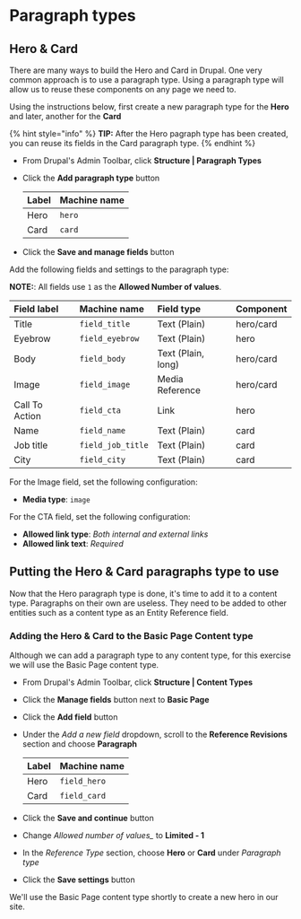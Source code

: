 # Paragraph types

## Hero & Card

There are many ways to build the Hero and Card in Drupal. One very common approach is to use a paragraph type. Using a paragraph type will allow us to reuse these components on any page we need to.

Using the instructions below, first create a new paragraph type for the **Hero** and later, another for the **Card**

{% hint style="info" %}
**TIP:**  After the Hero pagraph type has been created, you can reuse its fields in the Card paragraph type.
{% endhint %}

* From Drupal's Admin Toolbar, click **Structure \| Paragraph Types**
* Click the **Add paragraph type** button

  | Label | Machine name |
  | :--- | :--- |
  | Hero | `hero` |
  | Card | `card` |

* Click the **Save and manage fields** button

Add the following fields and settings to the paragraph type:

**NOTE:**: All fields use `1` as the **Allowed Number of values**.

| Field label | Machine name | Field type | Component |
| :--- | :--- | :--- | :--- |
| Title | `field_title` | Text \(Plain\) | hero/card |
| Eyebrow | `field_eyebrow` | Text \(Plain\) | hero |
| Body | `field_body` | Text \(Plain, long\) | hero/card |
| Image | `field_image` | Media Reference | hero/card |
| Call To Action | `field_cta` | Link | hero |
| Name | `field_name` | Text \(Plain\) | card |
| Job title | `field_job_title` | Text \(Plain\) | card |
| City | `field_city` | Text \(Plain\) | card |

For the Image field, set the following configuration:

* **Media type**: `image`

For the CTA field, set the following configuration:

* **Allowed link type**: _Both internal and external links_
* **Allowed link text**: _Required_

## Putting the Hero & Card paragraphs type to use

Now that the Hero paragraph type is done, it's time to add it to a content type. Paragraphs on their own are useless. They need to be added to other entities such as a content type as an Entity Reference field.

### Adding the Hero & Card to the Basic Page Content type

Although we can add a paragraph type to any content type, for this exercise we will use the Basic Page content type.

* From Drupal's Admin Toolbar, click **Structure \| Content Types**
* Click the **Manage fields** button next to **Basic Page**
* Click the **Add field** button
* Under the _Add a new field_ dropdown, scroll to the **Reference Revisions** section and choose **Paragraph**

  | Label | Machine name |
  | :--- | :--- |
  | Hero | `field_hero` |
  | Card | `field_card` |

* Click the **Save and continue** button
* Change _Allowed number of values\__ to **Limited - 1**
* In the _Reference Type_ section, choose **Hero** or **Card** under _Paragraph type_
* Click the **Save settings** button

We'll use the Basic Page content type shortly to create a new hero in our site.

